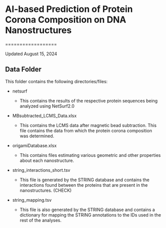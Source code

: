 # AI-based Prediction of Protein Corona Composition on DNA Nanostructures
==================

Updated August 15, 2024

## Data Folder

This folder contains the following directories/files:

- netsurf
	- This contains the results of the respective protein sequences being analyzed using NetSurf2.0

- MBsubtracted_LCMS_Data.xlsx
	- This contains the LCMS data after magnetic bead subtraction. This file contains the data from which the protein corona composition was determined.

- origamiDatabase.xlsx
	- This contains files estimating various geometric and other properties about each nanostructure.

- string_interactions_short.tsv
	- This file is generated by the STRING database and contains the interactions found between the proteins that are present in the nanostructures. (CHECK)

- string_mapping.tsv
	- This file is also generated by the STRING database and contains a dictionary for mapping the STRING annotations to the IDs used in the rest of the analyses.
